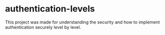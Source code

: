 # authentication-levels
This project was made for understanding the security and how to implement authentication securely level by level.
